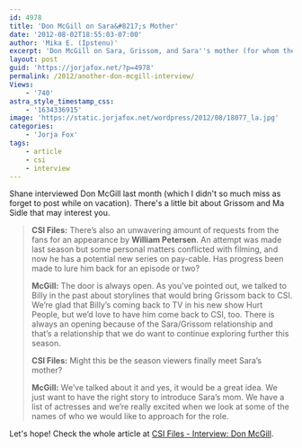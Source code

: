 ```yaml
---
id: 4978
title: 'Don McGill on Sara&#8217;s Mother'
date: '2012-08-02T18:55:03-07:00'
author: 'Mika E. (Ipstenu)'
excerpt: 'Don McGill on Sara, Grissom, and Sara''s mother (for whom they have a list).'
layout: post
guid: 'https://jorjafox.net/?p=4978'
permalink: /2012/another-don-mcgill-interview/
Views:
    - '740'
astra_style_timestamp_css:
    - '1634336915'
image: 'https://static.jorjafox.net/wordpress/2012/08/18077_la.jpg'
categories:
    - 'Jorja Fox'
tags:
    - article
    - csi
    - interview
---
```


Shane interviewed Don McGill last month (which I didn't so much miss as forget to post while on vacation). There's a little bit about Grissom and Ma Sidle that may interest you.
<blockquote><strong>CSI Files:</strong> There’s also an unwavering amount of requests from the fans for an appearance by <strong>William Petersen</strong>. An attempt was made last season but some personal matters conflicted with filming, and now he has a potential new series on pay-cable. Has progress been made to lure him back for an episode or two?

<strong>McGill:</strong> The door is always open. As you’ve pointed out, we talked to Billy in the past about storylines that would bring Grissom back to CSI. We’re glad that Billy’s coming back to TV in his new show Hurt People, but we’d love to have him come back to CSI, too. There is always an opening because of the Sara/Grissom relationship and that’s a relationship that we do want to continue exploring further this season.

<strong>CSI Files:</strong> Might this be the season viewers finally meet Sara’s mother?

<strong>McGill:</strong> We’ve talked about it and yes, it would be a great idea. We just want to have the right story to introduce Sara’s mom. We have a list of actresses and we’re really excited when we look at some of the names of who we would like to approach for the role.</blockquote>
Let's hope! Check the whole article at <a href="http://www.csifiles.com/content/2012/07/interview-don-mcgill/">CSI Files - Interview: Don McGill</a>.